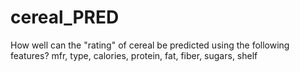 # cereal_PRED
How well can the "rating" of cereal be predicted using the following features?  mfr, type, calories, protein, fat, fiber, sugars, shelf

